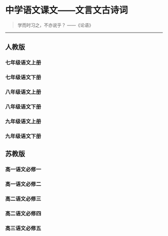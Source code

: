# 中学语文课文——文言文古诗词

> 学而时习之，不亦说乎？    ——《论语》

------

## 人教版

### 七年级语文上册

### 七年级语文下册

### 八年级语文上册

### 八年级语文下册

### 九年级语文上册

### 九年级语文下册

## 苏教版

### 高一语文必修一

### 高一语文必修二

### 高二语文必修三

### 高二语文必修四

### 高三语文必修五